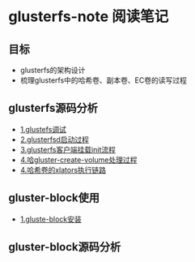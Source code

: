 # glusterfs-note 阅读笔记

## 目标

- glusterfs的架构设计
- 梳理glusterfs中的哈希卷、副本卷、EC卷的读写过程



## glusterfs源码分析
- [1.glustefs调试](./document/glusterfs/glusterfs调试.md)
- [2.glusterfsd启动过程](./document/glusterfs/glusterfsd启动过程.md)
- [3.glusterfs客户端挂载init流程](./document/glusterfs/glusterfs客户端挂载init流程.md)
- [4.哈gluster-create-volume处理过程](./document/glusterfs/gluster-create-volume处理过程.md)
- [4.哈希卷的xlators执行链路](./document/glusterfs/哈希卷的xlator执行链路.md)


## gluster-block使用
- [1.gluste-block安装](./document/gluster-block/gluste-block介绍.md)
## gluster-block源码分析